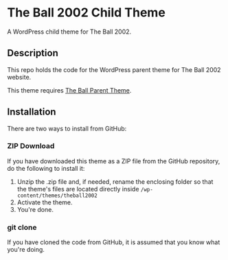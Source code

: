 # The Ball 2002 Child Theme

A WordPress child theme for The Ball 2002.

## Description

This repo holds the code for the WordPress parent theme for The Ball 2002 website.

This theme requires [The Ball Parent Theme](https://github.com/spiritoffootball/theball).

## Installation

There are two ways to install from GitHub:

### ZIP Download

If you have downloaded this theme as a ZIP file from the GitHub repository, do the following to install it:

1. Unzip the .zip file and, if needed, rename the enclosing folder so that the theme's files are located directly inside `/wp-content/themes/theball2002`
2. Activate the theme.
3. You're done.

### git clone

If you have cloned the code from GitHub, it is assumed that you know what you're doing.
